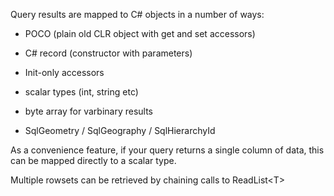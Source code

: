 Query results are mapped to C# objects in a number of ways:

- POCO (plain old CLR object with get and set accessors)
- C# record (constructor with parameters)
- Init-only accessors
- scalar types (int, string etc)




- byte array for varbinary results 
- SqlGeometry / SqlGeography / SqlHierarchyId




As a convenience feature, if your query returns a single column of data, this can be mapped
directly to a scalar type.


Multiple rowsets can be retrieved by chaining calls to ReadList&lt;T&gt;




